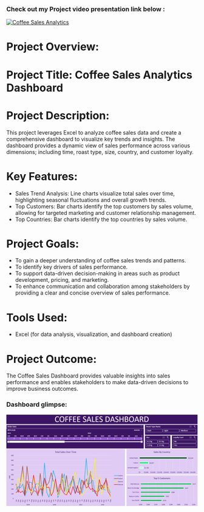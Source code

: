 ### Check out my Project video presentation link below : 

[![Coffee Sales Analytics](https://i9.ytimg.com/vi_webp/aDljtRtF4b8/mqdefault.webp?v=677d5b15&sqp=CIy09bsG&rs=AOn4CLBwiiRDhWb-Dkiy2eUeKpYs0oKsZg)](https://www.youtube.com/embed/aDljtRtF4b8?si=OKy8lm2Xw7YGllpl) </br>




# Project Overview:
# Project Title: Coffee Sales Analytics Dashboard
# Project Description:
This project leverages Excel to analyze coffee sales data and create a comprehensive dashboard to visualize key trends and insights. The dashboard provides a dynamic view of sales performance across various dimensions; including time, roast type, size, country, and customer loyalty.
# Key Features:
 * Sales Trend Analysis: Line charts visualize total sales over time, highlighting seasonal fluctuations and overall growth trends.
 * Top Customers: Bar charts identify the top customers by sales volume, allowing for targeted marketing and customer relationship management.
 * Top Countries: Bar charts identify the top countries by sales volume.
# Project Goals:
 * To gain a deeper understanding of coffee sales trends and patterns.
 * To identify key drivers of sales performance.
 * To support data-driven decision-making in areas such as product development, pricing, and marketing.
 * To enhance communication and collaboration among stakeholders by providing a clear and concise overview of sales performance.
# Tools Used:
 * Excel (for data analysis, visualization, and dashboard creation)
# Project Outcome:
The Coffee Sales Dashboard provides valuable insights into sales performance and enables stakeholders to make data-driven decisions to improve business outcomes.

### Dashboard glimpse:
![Screenshot 2024-06-02 054517](https://github.com/Ashinsarkarlahiri/Coffee-Sales-Analytics-Project/blob/main/Screenshot%202024-12-27%20170053.png)
